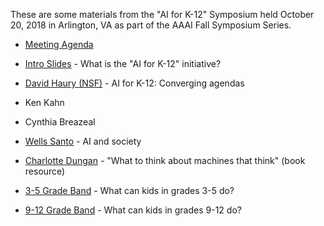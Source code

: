 These are some materials from the "AI for K-12" Symposium held October 20, 2018 in Arlington, VA as part of the AAAI Fall Symposium Series.

* [Meeting Agenda](https://github.com/touretzkyds/ai4k12/blob/master/documents/2018-symposium/Agenda.pdf)
* [Intro Slides](https://github.com/touretzkyds/ai4k12/blob/master/documents/2018-symposium/Intro-Slides.pdf) - What is the "AI for K-12" initiative?
* [David Haury (NSF)](https://github.com/touretzkyds/ai4k12/blob/master/documents/2018-symposium/David_Haury_AI4K12.pdf) - AI for K-12: Converging agendas
* Ken Kahn
* Cynthia Breazeal
* [Wells Santo](https://github.com/touretzkyds/ai4k12/blob/master/documents/2018-symposium/Wells_Santo_AI4K12.pdf) - AI and society
* [Charlotte Dungan](https://github.com/touretzkyds/ai4k12/blob/master/documents/2018-symposium/Charlotte_Dungan_AI4K12.pdf) - "What to think about machines that think" (book resource)

* [3-5 Grade Band](https://github.com/touretzkyds/ai4k12/blob/master/documents/2018-symposium/Grades-3-5.pdf) - What can kids in grades 3-5 do?
* [9-12 Grade Band](https://github.com/touretzkyds/ai4k12/blob/master/documents/2018-symposium/Grades-9-12.pdf) - What can kids in grades 9-12 do?
